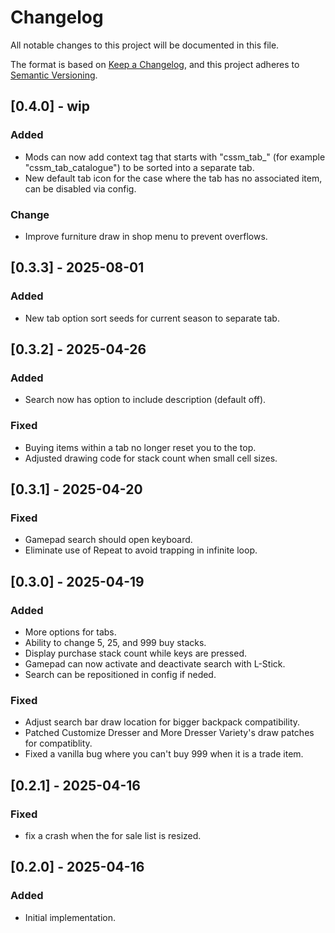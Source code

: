 # Changelog

All notable changes to this project will be documented in this file.

The format is based on [Keep a Changelog](https://keepachangelog.com/en/1.1.0/), and this project adheres to [Semantic Versioning](https://semver.org/spec/v2.0.0.html).

## [0.4.0] - wip

### Added

- Mods can now add context tag that starts with "cssm_tab_" (for example "cssm_tab_catalogue") to be sorted into a separate tab.
- New default tab icon for the case where the tab has no associated item, can be disabled via config.

### Change

- Improve furniture draw in shop menu to prevent overflows.

## [0.3.3] - 2025-08-01

### Added

- New tab option sort seeds for current season to separate tab.

## [0.3.2] - 2025-04-26

### Added

- Search now has option to include description (default off).

### Fixed

- Buying items within a tab no longer reset you to the top.
- Adjusted drawing code for stack count when small cell sizes.

## [0.3.1] - 2025-04-20

### Fixed

- Gamepad search should open keyboard.
- Eliminate use of Repeat to avoid trapping in infinite loop.

## [0.3.0] - 2025-04-19

### Added

- More options for tabs.
- Ability to change 5, 25, and 999 buy stacks.
- Display purchase stack count while keys are pressed.
- Gamepad can now activate and deactivate search with L-Stick.
- Search can be repositioned in config if neded.

### Fixed

- Adjust search bar draw location for bigger backpack compatibility.
- Patched Customize Dresser and More Dresser Variety's draw patches for compatiblity.
- Fixed a vanilla bug where you can't buy 999 when it is a trade item.

## [0.2.1] - 2025-04-16

### Fixed

- fix a crash when the for sale list is resized.

## [0.2.0] - 2025-04-16

### Added

- Initial implementation.
